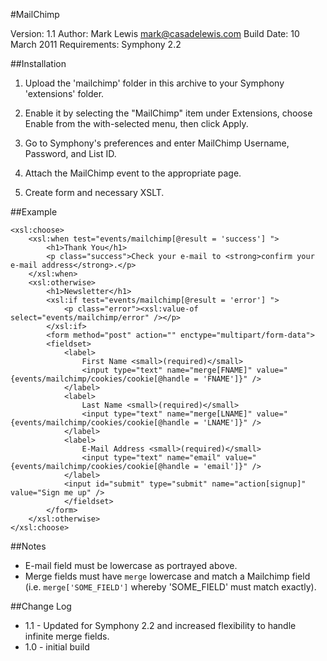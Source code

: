 #MailChimp

Version: 1.1
Author: Mark Lewis <mark@casadelewis.com>
Build Date: 10 March 2011
Requirements: Symphony 2.2

##Installation

1. Upload the 'mailchimp' folder in this archive to your Symphony
   'extensions' folder.

2. Enable it by selecting the "MailChimp" item under Extensions, choose Enable
   from the with-selected menu, then click Apply.
   
3. Go to Symphony's preferences and enter MailChimp Username, Password, and List ID.

4. Attach the MailChimp event to the appropriate page.

5. Create form and necessary XSLT.

##Example

	<xsl:choose>
		<xsl:when test="events/mailchimp[@result = 'success'] ">
			<h1>Thank You</h1>
			<p class="success">Check your e-mail to <strong>confirm your e-mail address</strong>.</p>
		</xsl:when>
		<xsl:otherwise>
			<h1>Newsletter</h1>
			<xsl:if test="events/mailchimp[@result = 'error'] ">
				<p class="error"><xsl:value-of select="events/mailchimp/error" /></p>
			</xsl:if>
			<form method="post" action="" enctype="multipart/form-data">
			<fieldset>
				<label>
					First Name <small>(required)</small>
					<input type="text" name="merge[FNAME]" value="{events/mailchimp/cookies/cookie[@handle = 'FNAME']}" />
				</label>
				<label>
					Last Name <small>(required)</small> 
					<input type="text" name="merge[LNAME]" value="{events/mailchimp/cookies/cookie[@handle = 'LNAME']}" />
				</label>
				<label>
					E-Mail Address <small>(required)</small>
					<input type="text" name="email" value="{events/mailchimp/cookies/cookie[@handle = 'email']}" />
				</label>
				<input id="submit" type="submit" name="action[signup]" value="Sign me up" />
				</fieldset>
			</form>
		</xsl:otherwise>
	</xsl:choose>
	
##Notes

+ E-mail field must be lowercase as portrayed above.
+ Merge fields must have `merge` lowercase and match a Mailchimp field (i.e. `merge['SOME_FIELD']` whereby 'SOME_FIELD' must match exactly).


##Change Log

+ 1.1 - Updated for Symphony 2.2 and increased flexibility to handle infinite merge fields.
+ 1.0 - initial build
